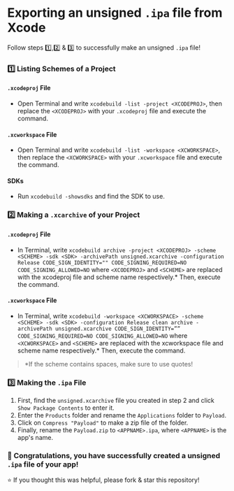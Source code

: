 # Exporting an unsigned `.ipa` file from Xcode
Follow steps 1️⃣,2️⃣ & 3️⃣ to successfully make an unsigned `.ipa` file!

### 1️⃣ Listing Schemes of a Project

#### `.xcodeproj` File
* Open Terminal and write `xcodebuild -list -project <XCODEPROJ>`, then replace the `<XCODEPROJ>` with your `.xcodeproj` file and execute the command.

#### `.xcworkspace` File
* Open Terminal and write `xcodebuild -list -workspace <XCWORKSPACE>`, then replace the `<XCWORKSPACE>` with your `.xcworkspace` file and execute the command.

#### SDKs

* Run `xcodebuild -showsdks` and find the SDK to use.

### 2️⃣ Making a `.xcarchive` of your Project

#### `.xcodeproj` File
* In Terminal, write `xcodebuild archive -project <XCODEPROJ> -scheme <SCHEME> -sdk <SDK> -archivePath unsigned.xcarchive -configuration Release CODE_SIGN_IDENTITY="" CODE_SIGNING_REQUIRED=NO CODE_SIGNING_ALLOWED=NO` where `<XCODEPROJ>` and `<SCHEME>` are replaced with the xcodeproj file and scheme name respectively.* Then, execute the command.  

#### `.xcworkspace` File
* In Terminal, write `xcodebuild -workspace <XCWORKSPACE> -scheme <SCHEME> -sdk <SDK> -configuration Release clean archive -archivePath unsigned.xcarchive CODE_SIGN_IDENTITY=”” CODE_SIGNING_REQUIRED=NO CODE_SIGNING_ALLOWED=NO`  where `<XCWORKSPACE>` and `<SCHEME>` are replaced with the xcworkspace file and scheme name respectively.* Then, execute the command.  

> *If the scheme contains spaces, make sure to use quotes!

### 3️⃣ Making the `.ipa` File

1. First, find the `unsigned.xcarchive` file you created in step 2 and click `Show Package Contents` to enter it.
2. Enter the `Products` folder and rename the `Applications` folder to `Payload`.
3. Click on `Compress "Payload"` to make a zip file of the folder.
4. Finally, rename the `Payload.zip` to `<APPNAME>.ipa`, where `<APPNAME>` is the app's name.

### 🎉 Congratulations, you have successfully created a unsigned `.ipa` file of your app!

⭐️ If you thought this was helpful, please fork & star this repository!
